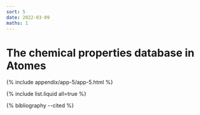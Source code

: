```yaml
---
sort: 5
date: 2022-03-09
maths: 1
---
```


# The chemical properties database in Atomes

{% include appendix/app-5/app-5.html %}

{% include list.liquid all=true %}

{% bibliography --cited %}
